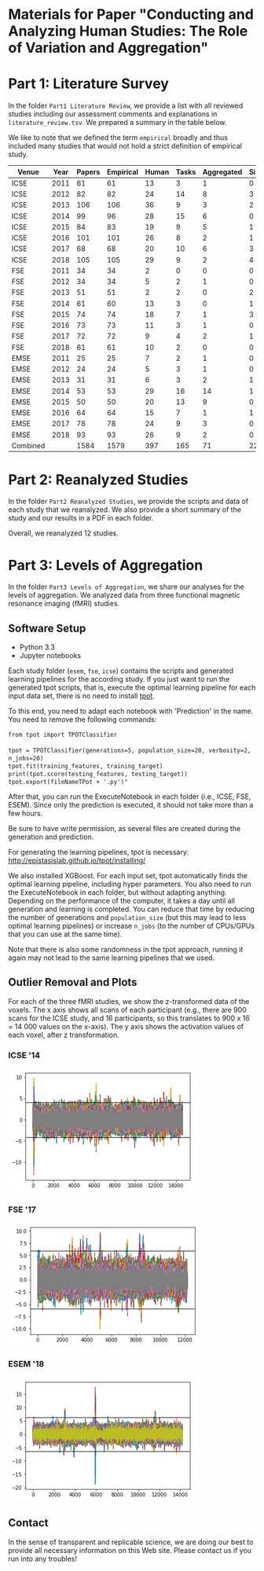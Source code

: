 # Materials for Paper "Conducting and Analyzing Human Studies: The Role of Variation and Aggregation"

# Part 1: Literature Survey

In the folder `Part1 Literature Review`, we provide a list with all reviewed studies including our assessment comments and explanations in `literature_review.tsv`. We prepared a summary in the table below.

We like to note that we defined the term `empirical` broadly and thus included many studies that would not hold a strict definition of empirical study.

| Venue | Year | Papers | Empirical | Human | Tasks | Aggregated | Single | Both | Other|
|---|---|---|---|---|---|---|---|---|---|
| ICSE | 2011 | 61 | 61 | 13 | 3 | 1 | 0 | 2 | 0 |
| ICSE | 2012 | 82 | 82 | 24 | 14 | 8 | 3 | 2 | 1 |
| ICSE | 2013 | 106 | 106 | 36 | 9 | 3 | 2 | 3 | 1 |
| ICSE | 2014 | 99 | 96 | 28 | 15 | 6 | 0 | 5 | 4 |
| ICSE | 2015 | 84 | 83 | 19 | 9 | 5 | 1 | 2 | 1 |
| ICSE | 2016 | 101 | 101 | 26 | 8 | 2 | 1 | 4 | 1 |
| ICSE | 2017 | 68 | 68 | 20 | 10 | 6 | 3 | 1 | 0 |
| ICSE | 2018 | 105 | 105 | 29 | 9 | 2 | 4 | 1 | 2 |
| FSE | 2011 | 34 | 34 | 2 | 0 | 0 | 0 | 0 | 0 |
| FSE | 2012 | 34 | 34 | 5 | 2 | 1 | 0 | 0 | 1 |
| FSE | 2013 | 51 | 51 | 2 | 2 | 0 | 2 | 0 | 0 |
| FSE | 2014 | 61 | 60 | 13 | 3 | 0 | 1 | 2 | 0 |
| FSE | 2015 | 74 | 74 | 18 | 7 | 1 | 3 | 3 | 0 |
| FSE | 2016 | 73 | 73 | 11 | 3 | 1 | 0 | 1 | 1 |
| FSE | 2017 | 72 | 72 | 9 | 4 | 2 | 1 | 1 | 0 |
| FSE | 2018 | 61 | 61 | 10 | 2 | 0 | 0 | 2 | 0 |
| EMSE | 2011 | 25 | 25 | 7 | 2 | 1 | 0 | 0 | 1 |
| EMSE | 2012 | 24 | 24 | 5 | 3 | 1 | 0 | 1 | 1 |
| EMSE | 2013 | 31 | 31 | 6 | 3 | 2 | 1 | 0 | 0 |
| EMSE | 2014 | 53 | 53 | 29 | 16 | 14 | 1 | 1 | 0 |
| EMSE | 2015 | 50 | 50 | 20 | 13 | 9 | 0 | 3 | 1 |
| EMSE | 2016 | 64 | 64 | 15 | 7 | 1 | 1 | 4 | 1 |
| EMSE | 2017 | 78 | 78 | 24 | 9 | 3 | 0 | 6 | 0 |
| EMSE | 2018 | 93 | 93 | 26 | 9 | 2 | 0 | 4 | 3 |
| Combined | | 1584 | 1579 | 397 | 165 | 71 | 22 | 51 | 19

# Part 2: Reanalyzed Studies

In the folder `Part2 Reanalyzed Studies`, we provide the scripts and data of each study that we reanalyzed. We also provide a short summary of the study and our results in a PDF in each folder.

Overall, we reanalyzed 12 studies.

# Part 3: Levels of Aggregation

In the folder `Part3 Levels of Aggregation`, we share our analyses for the levels of aggregation. We analyzed data from three functional magnetic resonance imaging (fMRI) studies.

## Software Setup

* Python 3.3
* Jupyter notebooks

Each study folder (`esem`, `fse`, `icse`) contains the scripts and generated learning pipelines for the according study. If you just want to run the generated tpot scripts, that is, execute the optimal learning pipeline for each input data set, there is no need to install [tpot](https://github.com/EpistasisLab/tpot).

To this end, you need to adapt each notebook with 'Prediction' in the name. You need to remove the following commands:

```
from tpot import TPOTClassifier

tpot = TPOTClassifier(generations=5, population_size=20, verbosity=2, n_jobs=20)
tpot.fit(training_features, training_target)
print(tpot.score(testing_features, testing_target))
tpot.export(fileNameTPot + '.py')"
```

After that, you can run the ExecuteNotebook in each folder (i.e., ICSE, FSE, ESEM). Since only the prediction is executed, it should not take more than a few hours.

Be sure to have write permission, as several files are created during the generation and prediction.

For generating the learning pipelines, tpot is necessary: http://epistasislab.github.io/tpot/installing/

We also installed XGBoost. For each input set, tpot automatically finds the optimal learning pipeline, including hyper parameters. You also need to run the ExecuteNotebook in each folder, but without adapting anything. Depending on the performance of the computer, it takes a day until all generation and learning is completed. You can reduce that time by reducing the number of generations and `population_size` (but this may lead to less optimal learning pipelines) or increase `n_jobs` (to the number of CPUs/GPUs that you can use at the same time).

Note that there is also some randomness in the tpot approach, running it again may not lead to the same learning pipelines that we used.

## Outlier Removal and Plots

For each of the three fMRI studies, we show the z-transformed data of the voxels. The x axis shows all scans of each participant (e.g., there are 900 scans for the ICSE study, and 16 participants, so this translates to 900 x 16 = 14 000 values on the x-axis). The y axis shows the activation values of each voxel, after z transformation.

### ICSE '14
![ICSE Outliers](Part3%20Levels%20of%20Aggregation/ICSE_Outliers.png)

### FSE '17
![FSE Outliers](/Part3%20Levels%20of%20Aggregation/FSE_Outliers.png)

### ESEM '18
![ESEM Outliers](/Part3%20Levels%20of%20Aggregation/ESEM_Outliers.png)

## Contact

In the sense of transparent and replicable science, we are doing our best to provide all necessary information on this Web site. Please contact us if you run into any troubles!
